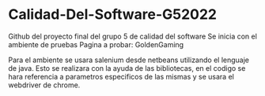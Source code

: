 # Calidad-Del-Software-G52022
Github del proyecto final del grupo 5 de calidad del software
Se inicia con el ambiente de pruebas
Pagina a probar: GoldenGaming

Para el ambiente se usara salenium desde netbeans utilizando el lenguaje de java. Esto se realizara con la ayuda de las bibliotecas, en el codigo se hara referencia a parametros especificos de las mismas y se usara el webdriver de chrome.

